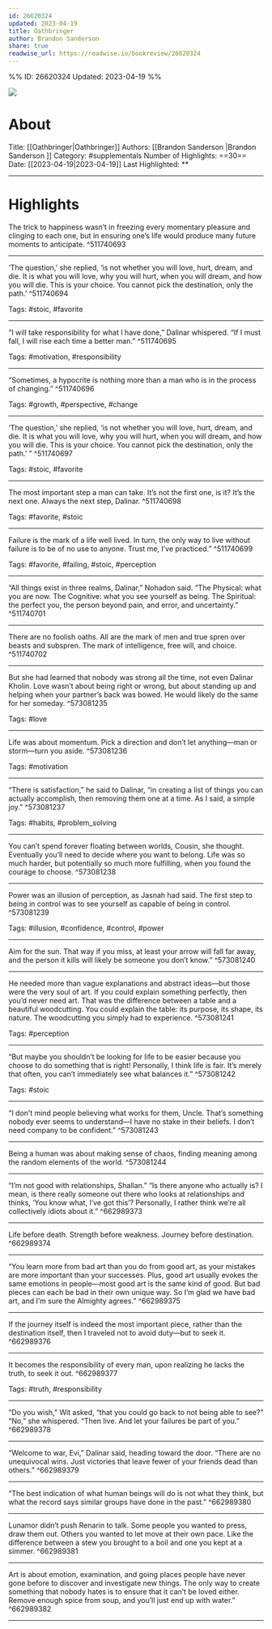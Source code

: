 ```yaml
---
id: 26620324
updated: 2023-04-19
title: Oathbringer
author: Brandon Sanderson
share: true
readwise_url: https://readwise.io/bookreview/26620324
---
```


%%
ID: 26620324
Updated: 2023-04-19
%%

![]( https://images-na.ssl-images-amazon.com/images/I/51G3r2QSvoL._SL500_.jpg)

# About
Title: [[Oathbringer|Oathbringer]]
Authors: [[Brandon Sanderson |Brandon Sanderson ]]
Category: #supplementals
Number of Highlights: ==30==
Date: [[2023-04-19|2023-04-19]]
Last Highlighted: **

---

# Highlights

The trick to happiness wasn’t in freezing every momentary pleasure and clinging to each one, but in ensuring one’s life would produce many future moments to anticipate. ^511740693

---
‘The question,’ she replied, ‘is not whether you will love, hurt, dream, and die. It is what you will love, why you will hurt, when you will dream, and how you will die. This is your choice. You cannot pick the destination, only the path.’ ^511740694

Tags: #stoic, #favorite

---
“I will take responsibility for what I have done,” Dalinar whispered. “If I must fall, I will rise each time a better man.” ^511740695

Tags: #motivation, #responsibility

---
“Sometimes, a hypocrite is nothing more than a man who is in the process of changing.” ^511740696

Tags: #growth, #perspective, #change

---
‘The question,’ she replied, ‘is not whether you will love, hurt, dream, and die. It is what you will love, why you will hurt, when you will dream, and how you will die. This is your choice. You cannot pick the destination, only the path.’ ” ^511740697

Tags: #stoic, #favorite

---
The most important step a man can take. It’s not the first one, is it? It’s the next one. Always the next step, Dalinar. ^511740698

Tags: #favorite, #stoic

---
Failure is the mark of a life well lived. In turn, the only way to live without failure is to be of no use to anyone. Trust me, I’ve practiced.” ^511740699

Tags: #favorite, #failing, #stoic, #perception

---
“All things exist in three realms, Dalinar,” Nohadon said. “The Physical: what you are now. The Cognitive: what you see yourself as being. The Spiritual: the perfect you, the person beyond pain, and error, and uncertainty.” ^511740701

---
There are no foolish oaths. All are the mark of men and true spren over beasts and subspren. The mark of intelligence, free will, and choice. ^511740702

---
But she had learned that nobody was strong all the time, not even Dalinar Kholin. Love wasn’t about being right or wrong, but about standing up and helping when your partner’s back was bowed. He would likely do the same for her someday. ^573081235

Tags: #love

---
Life was about momentum. Pick a direction and don’t let anything—man or storm—turn you aside. ^573081236

Tags: #motivation

---
“There is satisfaction,” he said to Dalinar, “in creating a list of things you can actually accomplish, then removing them one at a time. As I said, a simple joy.” ^573081237

Tags: #habits, #problem_solving

---
You can’t spend forever floating between worlds, Cousin, she thought. Eventually you’ll need to decide where you want to belong. Life was so much harder, but potentially so much more fulfilling, when you found the courage to choose. ^573081238

---
Power was an illusion of perception, as Jasnah had said. The first step to being in control was to see yourself as capable of being in control. ^573081239

Tags: #illusion, #confidence, #control, #power

---
Aim for the sun. That way if you miss, at least your arrow will fall far away, and the person it kills will likely be someone you don’t know.” ^573081240

---
He needed more than vague explanations and abstract ideas—but those were the very soul of art. If you could explain something perfectly, then you’d never need art. That was the difference between a table and a beautiful woodcutting. You could explain the table: its purpose, its shape, its nature. The woodcutting you simply had to experience. ^573081241

Tags: #perception

---
“But maybe you shouldn’t be looking for life to be easier because you choose to do something that is right! Personally, I think life is fair. It’s merely that often, you can’t immediately see what balances it.” ^573081242

Tags: #stoic

---
“I don’t mind people believing what works for them, Uncle. That’s something nobody ever seems to understand—I have no stake in their beliefs. I don’t need company to be confident.” ^573081243

---
Being a human was about making sense of chaos, finding meaning among the random elements of the world. ^573081244

---
“I’m not good with relationships, Shallan.” “Is there anyone who actually is? I mean, is there really someone out there who looks at relationships and thinks, ‘You know what, I’ve got this’? Personally, I rather think we’re all collectively idiots about it.” ^662989373

---
Life before death. Strength before weakness. Journey before destination. ^662989374

---
“You learn more from bad art than you do from good art, as your mistakes are more important than your successes. Plus, good art usually evokes the same emotions in people—most good art is the same kind of good. But bad pieces can each be bad in their own unique way. So I’m glad we have bad art, and I’m sure the Almighty agrees.” ^662989375

---
If the journey itself is indeed the most important piece, rather than the destination itself, then I traveled not to avoid duty—but to seek it. ^662989376

---
It becomes the responsibility of every man, upon realizing he lacks the truth, to seek it out. ^662989377

Tags: #truth, #responsibility

---
“Do you wish,” Wit asked, “that you could go back to not being able to see?” “No,” she whispered. “Then live. And let your failures be part of you.” ^662989378

---
“Welcome to war, Evi,” Dalinar said, heading toward the door. “There are no unequivocal wins. Just victories that leave fewer of your friends dead than others.” ^662989379

---
“The best indication of what human beings will do is not what they think, but what the record says similar groups have done in the past.” ^662989380

---
Lunamor didn’t push Renarin to talk. Some people you wanted to press, draw them out. Others you wanted to let move at their own pace. Like the difference between a stew you brought to a boil and one you kept at a simmer. ^662989381

---
Art is about emotion, examination, and going places people have never gone before to discover and investigate new things. The only way to create something that nobody hates is to ensure that it can’t be loved either. Remove enough spice from soup, and you’ll just end up with water.” ^662989382

---